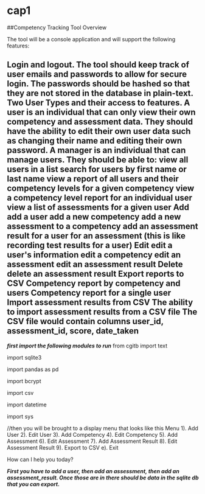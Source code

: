 # cap1
##Competency Tracking Tool Overview

The tool will be a console application and will support the following features:

Login and logout. The tool should keep track of user emails and passwords to allow for secure login. The passwords should be hashed so that they are not stored in the database in plain-text.
Two User Types and their access to features.
A user is an individual that can only view their own competency and assessment data. They should have the ability to edit their own user data such as changing their name and editing their own password.
A manager is an individual that can manage users. They should be able to:
view all users in a list
search for users by first name or last name
view a report of all users and their competency levels for a given competency
view a competency level report for an individual user
view a list of assessments for a given user
Add
add a user
add a new competency
add a new assessment to a competency
add an assessment result for a user for an assessment (this is like recording test results for a user)
Edit
edit a user's information
edit a competency
edit an assessment
edit an assessment result
Delete
delete an assessment result
Export reports to CSV
Competency report by competency and users
Competency report for a single user
Import assessment results from CSV
The ability to import assessment results from a CSV file
The CSV file would contain columns user_id, assessment_id, score, date_taken
-----------------------------------------------------------------------------------------------------------------------------------------------------------------------
***first import the following modules to run***
from cgitb import text

import sqlite3

import pandas as pd



import bcrypt

import csv

import datetime

import sys


//then you will be brought to a display menu that looks like this
Menu
1). Add User
2). Edit User
3). Add Competency
4). Edit Competency
5). Add Assessment
6). Edit Assessment
7). Add Assessment Result
8). Edit Assessment Result
9). Export to CSV
e). Exit

How can I help you today?


***First you have to add a user, then add an assessment, then add an assessment_result. Once those are in there should be data in the sqlite db that you can export.***
